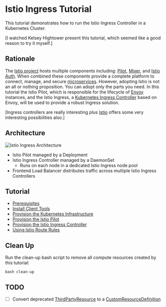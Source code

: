 # Istio Ingress Tutorial

This tutorial demonstrates how to run the Istio Ingress Controller in a Kubernetes Cluster.

[I watched Kelsey Hightower present this tutorial, which seemed like a good reason to try it myself.]

## Rationale

The [Istio project](https://istio.io/) hosts multiple components including: [Pilot](https://istio.io/docs/concepts/traffic-management/pilot.html), [Mixer](https://istio.io/docs/concepts/policy-and-control/mixer.html), and [Istio Auth](https://istio.io/docs/concepts/what-is-istio/overview.html#istio-auth). When combined these components provide a complete platform to connect, manage, and secure [microservices](https://github.com/mramshaw/Microservices). However, adopting Istio is not an all or nothing proposition. You can adopt only the parts you need. In this tutorial the Istio Pilot, which is responsible for the lifecycle of [Envoy](https://www.envoyproxy.io/) instances, and the Istio Ingress, a [Kubernetes Ingress Controller](https://kubernetes.io/docs/concepts/services-networking/ingress/) based on Envoy, will be used to provide a robust Ingress solution.

[Ingress controllers are really interesting plus [Istio](https://istio.io/docs/concepts/traffic-management/rules-configuration.html) offers some very interesting possibilities also.]

## Architecture

![Istio Ingress Architecture](images/istio-ingress.png)

* Istio Pilot managed by a Deployment 
* Istio Ingress Controller managed by a DaemonSet
  * Runs on each node in a dedicated Istio Ingress node pool
* Frontend Load Balancer distributes traffic across multiple Istio Ingress Controllers

## Tutorial

* [Prerequisites](docs/01-prerequisites.md)
* [Install Client Tools](docs/02-client-tools.md)
* [Provision the Kubernetes Infrastructure](docs/03-kubernetes-infrastructure.md)
* [Provision the Istio Pilot](docs/04-istio-pilot.md)
* [Provision the Istio Ingress Controller](docs/05-istio-ingress-controller.md)
* [Using Istio Route Rules](docs/06-istio-route-rules.md)

## Clean Up

Run the clean-up bash script to remove all compute resources created by this tutorial:

```
bash clean-up
```

## TODO

- [ ] Convert deprecated [ThirdPartyResource](https://kubernetes.io/docs/tasks/access-kubernetes-api/extend-api-third-party-resource/) to a [CustomResourceDefinition](https://kubernetes.io/docs/tasks/access-kubernetes-api/migrate-third-party-resource/)
